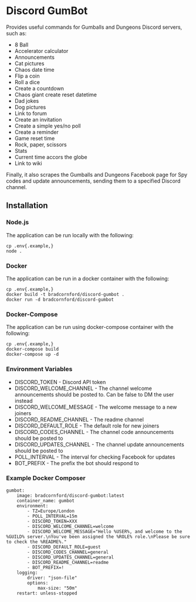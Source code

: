 # Discord GumBot

Provides useful commands for Gumballs and Dungeons Discord servers, such as:

- 8 Ball
- Accelerator calculator
- Announcements
- Cat pictures 
- Chaos date time
- Flip a coin
- Roll a dice
- Create a countdown
- Chaos giant create reset datetime
- Dad jokes
- Dog pictures
- Link to forum
- Create an invitation
- Create a simple yes/no poll
- Create a reminder
- Game reset time
- Rock, paper, scissors
- Stats
- Current time accors the globe
- Link to wiki

Finally, it also scrapes the Gumballs and Dungeons Facebook page for Spy codes and update announcements, sending them to a specified Discord channel.

## Installation

### Node.js

The application can be run locally with the following:

    cp .env{.example,}
    node .

### Docker

The application can be run in a docker container with the following:

    cp .env{.example,}
    docker build -t bradcornford/discord-gumbot .
    docker run -d bradcornford/discord-gumbot

### Docker-Compose

The application can be run using docker-compose container with the following:

    cp .env{.example,}
    docker-compose build
    docker-compose up -d

### Environment Variables

- DISCORD_TOKEN  - Discord API token
- DISCORD_WELCOME_CHANNEL - The channel welcome announcements should be posted to. Can be false to DM the user instead
- DISCORD_WELCOME_MESSAGE - The welcome message to a new joiners
- DISCORD_README_CHANNEL - The readme channel
- DISCORD_DEFAULT_ROLE - The default role for new joiners
- DISCORD_CODES_CHANNEL - The channel code announcements should be posted to
- DISCORD_UPDATES_CHANNEL - The channel update announcements should be posted to
- POLL_INTERVAL - The interval for checking Facebook for updates
- BOT_PREFIX - The prefix the bot should respond to

### Example Docker Composer

    gumbot:
        image: bradcornford/discord-gumbot:latest
        container_name: gumbot
        environment:
            - TZ=Europe/London
            - POLL_INTERVAL=15m
            - DISCORD_TOKEN=XXX
            - DISCORD_WELCOME_CHANNEL=welcome
            - DISCORD_WELCOME_MESSAGE="Hello %USER%, and welcome to the %GUILD% server.\nYou've been assigned the %ROLE% role.\nPlease be sure to check the %README%."
            - DISCORD_DEFAULT_ROLE=guest
            - DISCORD_CODES_CHANNEL=general
            - DISCORD_UPDATES_CHANNEL=general
            - DISCORD_README_CHANNEL=readme
            - BOT_PREFIX=!
        logging:
            driver: "json-file"
            options:
                max-size: "50m"
        restart: unless-stopped
